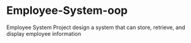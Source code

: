 # Employee-System-oop
Employee System Project design a system that can store, retrieve, and display employee information
